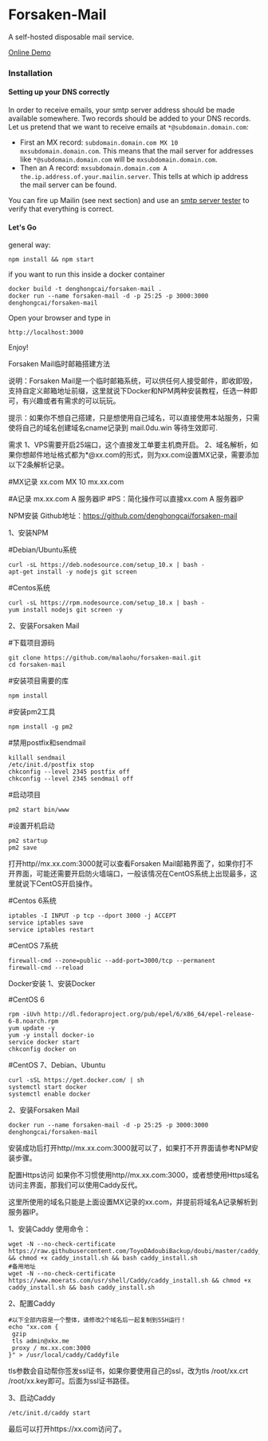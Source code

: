 Forsaken-Mail
==============
A self-hosted disposable mail service.

[Online Demo](http://disposable.dhc-app.com)

### Installation

#### Setting up your DNS correctly

In order to receive emails, your smtp server address should be made available somewhere. Two records should be added to your DNS records. Let us pretend that we want to receive emails at ```*@subdomain.domain.com```:
* First an MX record: ```subdomain.domain.com MX 10 mxsubdomain.domain.com```. This means that the mail server for addresses like ```*@subdomain.domain.com``` will be ```mxsubdomain.domain.com```.
* Then an A record: ```mxsubdomain.domain.com A the.ip.address.of.your.mailin.server```. This tells at which ip address the mail server can be found.

You can fire up Mailin (see next section) and use an [smtp server tester](http://mxtoolbox.com/diagnostic.aspx) to verify that everything is correct.

#### Let's Go
general way:
```
npm install && npm start
```
if you want to run this inside a docker container
```
docker build -t denghongcai/forsaken-mail .
docker run --name forsaken-mail -d -p 25:25 -p 3000:3000 denghongcai/forsaken-mail
```
Open your browser and type in
```
http://localhost:3000
```

Enjoy!


Forsaken Mail临时邮箱搭建方法

说明：Forsaken Mail是一个临时邮箱系统，可以供任何人接受邮件，即收即毁，支持自定义邮箱地址前缀，这里就说下Docker和NPM两种安装教程，任选一种即可，有兴趣或者有需求的可以玩玩。


提示：如果你不想自己搭建，只是想使用自己域名，可以直接使用本站服务，只需使将自己的域名创建域名cname记录到 mail.0du.win 等待生效即可.


需求
1、VPS需要开启25端口，这个直接发工单要主机商开启。
2、域名解析，如果你想邮件地址格式都为*@xx.com的形式，则为xx.com设置MX记录，需要添加以下2条解析记录。


#MX记录
xx.com MX 10 mx.xx.com

#A记录 
mx.xx.com A 服务器IP
#PS：简化操作可以直接xx.com  A 服务器IP


NPM安装
Github地址：https://github.com/denghongcai/forsaken-mail

1、安装NPM

#Debian/Ubuntu系统
```
curl -sL https://deb.nodesource.com/setup_10.x | bash -
apt-get install -y nodejs git screen
```
#Centos系统
```
curl -sL https://rpm.nodesource.com/setup_10.x | bash -
yum install nodejs git screen -y
```

2、安装Forsaken Mail

#下载项目源码
```
git clone https://github.com/malaohu/forsaken-mail.git
cd forsaken-mail
```

#安装项目需要的库
```
npm install
```

#安装pm2工具
```
npm install -g pm2
```

#禁用postfix和sendmail
```
killall sendmail
/etc/init.d/postfix stop
chkconfig --level 2345 postfix off
chkconfig --level 2345 sendmail off
```

#启动项目
```
pm2 start bin/www
```

#设置开机启动
```
pm2 startup
pm2 save
```
打开http//mx.xx.com:3000就可以查看Forsaken Mail邮箱界面了，如果你打不开界面，可能还需要开启防火墙端口，一般该情况在CentOS系统上出现最多，这里就说下CentOS开启操作。

#Centos 6系统
```
iptables -I INPUT -p tcp --dport 3000 -j ACCEPT
service iptables save
service iptables restart
```

#CentOS 7系统
```
firewall-cmd --zone=public --add-port=3000/tcp --permanent 
firewall-cmd --reload
```
Docker安装
1、安装Docker

#CentOS 6
```
rpm -iUvh http://dl.fedoraproject.org/pub/epel/6/x86_64/epel-release-6-8.noarch.rpm
yum update -y
yum -y install docker-io
service docker start
chkconfig docker on
```
#CentOS 7、Debian、Ubuntu
```
curl -sSL https://get.docker.com/ | sh
systemctl start docker
systemctl enable docker
```
2、安装Forsaken Mail
```
docker run --name forsaken-mail -d -p 25:25 -p 3000:3000 denghongcai/forsaken-mail
```
安装成功后打开http//mx.xx.com:3000就可以了，如果打不开界面请参考NPM安装步骤。

配置Https访问
如果你不习惯使用http//mx.xx.com:3000，或者想使用Https域名访问主界面，那我们可以使用Caddy反代。

这里所使用的域名只能是上面设置MX记录的xx.com，并提前将域名A记录解析到服务器IP。

1、安装Caddy
使用命令：
```
wget -N --no-check-certificate https://raw.githubusercontent.com/ToyoDAdoubiBackup/doubi/master/caddy_install.sh && chmod +x caddy_install.sh && bash caddy_install.sh
#备用地址
wget -N --no-check-certificate https://www.moerats.com/usr/shell/Caddy/caddy_install.sh && chmod +x caddy_install.sh && bash caddy_install.sh
```
2、配置Caddy
```
#以下全部内容是一个整体，请修改2个域名后一起复制到SSH运行！
echo "xx.com {
 gzip
 tls admin@xkx.me
 proxy / mx.xx.com:3000
}" > /usr/local/caddy/Caddyfile
```
tls参数会自动帮你签发ssl证书，如果你要使用自己的ssl，改为tls /root/xx.crt /root/xx.key即可。后面为ssl证书路径。

3、启动Caddy
```
/etc/init.d/caddy start
```
最后可以打开https://xx.com访问了。

